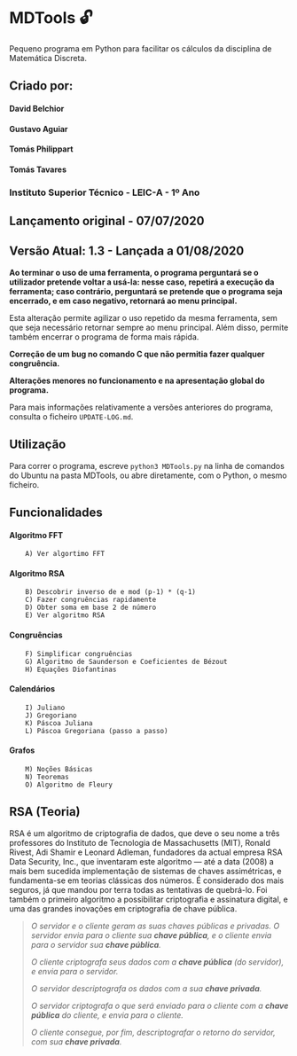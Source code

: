 # MDTools :unlock:

Pequeno programa em Python para facilitar os cálculos da disciplina de Matemática Discreta.

## Criado por:

#### David Belchior
#### Gustavo Aguiar
#### Tomás Philippart
#### Tomás Tavares

### Instituto Superior Técnico - LEIC-A - 1º Ano

## Lançamento original - 07/07/2020
## Versão Atual: 1.3 - Lançada a 01/08/2020

**Ao terminar o uso de uma ferramenta, o programa perguntará se o utilizador pretende voltar a usá-la: nesse caso, repetirá a execução da ferramenta; caso contrário, perguntará se pretende que o programa seja encerrado, e em caso negativo, retornará ao menu principal.**

Esta alteração permite agilizar o uso repetido da mesma ferramenta, sem que seja necessário retornar sempre ao menu principal. Além disso, permite também encerrar o programa de forma mais rápida.

**Correção de um bug no comando C que não permitia fazer qualquer congruência.**

**Alterações menores no funcionamento e na apresentação global do programa.**

Para mais informações relativamente a versões anteriores do programa, consulta o ficheiro `UPDATE-LOG.md`.

## Utilização

Para correr o programa, escreve `python3 MDTools.py` na linha de comandos do Ubuntu na pasta MDTools, ou abre diretamente, com o Python, o mesmo ficheiro.

## Funcionalidades

#### Algoritmo FFT ####

        A) Ver algortimo FFT

#### Algoritmo RSA ####

        B) Descobrir inverso de e mod (p-1) * (q-1)
        C) Fazer congruências rapidamente
        D) Obter soma em base 2 de número
        E) Ver algoritmo RSA

#### Congruências ####

        F) Simplificar congruências
        G) Algoritmo de Saunderson e Coeficientes de Bézout
        H) Equações Diofantinas

#### Calendários ####

        I) Juliano
        J) Gregoriano
        K) Páscoa Juliana
        L) Páscoa Gregoriana (passo a passo)

#### Grafos ####

        M) Noções Básicas
        N) Teoremas
        O) Algoritmo de Fleury

## RSA (Teoria)

RSA é um algoritmo de criptografia de dados, que deve o seu nome a três professores do Instituto de Tecnologia de Massachusetts (MIT), Ronald Rivest, Adi Shamir e Leonard Adleman, fundadores da actual empresa RSA Data Security, Inc., que inventaram este algoritmo — até a data (2008) a mais bem sucedida implementação de sistemas de chaves assimétricas, e fundamenta-se em teorias clássicas dos números. É considerado dos mais seguros, já que mandou por terra todas as tentativas de quebrá-lo. Foi também o primeiro algoritmo a possibilitar criptografia e assinatura digital, e uma das grandes inovações em criptografia de chave pública.

> _O servidor e o cliente geram as suas chaves públicas e privadas. O servidor envia para o cliente sua_ **_chave pública_**_, e o cliente
> envia para o servidor sua_ **_chave pública_**_._
> 
> _O cliente criptografa seus dados com a_ **_chave pública_** _(do servidor),_  _e envia para o servidor._
> 
> _O servidor descriptografa os dados com a sua_ **_chave privada_**_._
> 
> _O servidor criptografa o que será enviado para o cliente com a_ **_chave pública_** _do cliente, e envia para o cliente._
>
>_O cliente consegue, por fim, descriptografar o retorno do servidor, com sua_ **_chave privada_**_._
